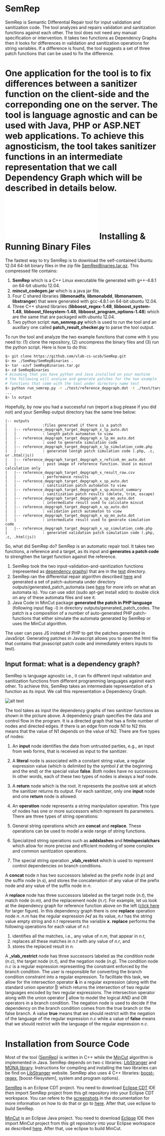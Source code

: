 SemRep
=========
SemRep is Semantic Differential Repair tool for input validation and sanitization code. The tool analyzes and repairs validation and sanitization functions against each other. The tool does not need any manual specification or intervention. It takes two functions as Dependency Graphs then it looks for differences in validation and sanitization operations for string variables. If a difference is found, the tool suggests a set of three patch functions that can be used to fix the difference.

One application for the tool is to fix differences between a sanitizer function on the client-side and the correponding one on the server. The tool is language agnostic and can be used with Java, PHP or ASP.NET web applications. To achieve this agnosticism, the tool takes sanitizer functions in an intermediate representation that we call Dependency Graph which will be described in details below.
![img alt](Docs/arch.pdf)
Installing & Running Binary Files
======================================
The fastest way to try SemRep is to download the self-contained Ubuntu 12.04 64-bit binary files in the zip file [SemRepBinaries.tar.gz](SemRepBinaries.tar.gz). This compressed file contains: 

1. **SemRep** which is a C++ Linux executable file generated with g++-4.8.1 on 64-bit ubuntu 12.04.
2. **mincut_codegen.jar** which is a java jar file.
3. Four C shared libraries (**libmonadfa**, **libmonabdd**, **libmonamem**, **libstranger**) that were generated with gcc-4.8.1 on 64-bit ubuntu 12.04.
4. Three C++ shared libraries (**libboost\_regex-1.48**, **libboost\_system-1.48**, **libboost\_filesystem-1.48**, **libboost\_program\_options-1.48**) which are the same that are packaged with ubuntu 12.04.
5. Two python script: **run\_semrep.py** which is used to run the tool and an auxillary one called **patch\_result\_checker.py** to parse the tool output.

To run the tool and analyze the two example functions that come with it you need to: (1) clone the repository, (2) uncompress the binary files and (3) run the python script. Here is how to do this:
```bash
$> git clone https://github.com/vlab-cs-ucsb/SemRep.git
$> mv ./SemRep/SemRepBinaries .
$> tar -xzvf SemRepBinaries.tar.gz
$> cd SemRepBinaries
# Assuming that you have python and Java installed on your machine 
# the following will analyze and generate patches for the two example
# functions that come with the tool under directory name test
$> python run_semrep.py -r ./test/reference_depgraph.dot -t ./test/target_depgraph.dot -l PHP -f x
...
$> ls output
```
Hopefully, by now you had a successful run (report a bug please if you did not) and your SemRep output directory
has the same tree below:
```
|-- outputs
|                :files generated if there is a patch
|   |-- reference_depgraph_target_depgraph_x_lp_auto.dot
|   |            : length patch automaton to view
|   |-- reference_depgraph_target_depgraph_x_lp_mn_auto.dot
|   |            : used to generate simulation code
|   |-- reference_depgraph_target_depgraph_x_lp_simulation_code.php
|   |            : generated lentgh patch simulation code (.php, .c, or .html(js))
|   |-- reference_depgraph_target_depgraph_x_refsink_mn_auto.dot
|   |            : post image of reference function. Used in mincut calculation only
|   |-- reference_depgraph_target_depgraph_x_result_row.csv
|   |            : performance results
|   |-- reference_depgraph_target_depgraph_x_sp_auto.dot
|   |            : sanitization patch automaton to view
|   |-- reference_depgraph_target_depgraph_x_sp.mincut_summary
|   |            : sanitization patch results (delete, trim, escape)
|   |-- reference_depgraph_target_depgraph_x_sp_mn_auto.dot
|   |            : intermediate result used to calculate mincut
|   |-- reference_depgraph_target_depgraph_x_vp_auto.dot
|   |            : validation patch automaton to view
|   |-- reference_depgraph_target_depgraph_x_vp_mn_auto.dot
|   |            : intermediate result used to generate simulation code
|   |-- reference_depgraph_target_depgraph_x_vp_simulation_code.php
|                : generated validation patch simulation code (.php, .c, .html(js))
```
So, what did SemRep do? SemRep is an automatic repair tool. It takes two functions, a reference and a target, as its input and **generates a patch code** to strengthen the target function against the reference.

1. SemRep took the two input-validation-and-sanitization functions (represented as [dependency graphs]()) that are in the [test](SemRep/test) directory.
2. SemRep ran the differential repair algorithm described [here](Docs/issta14_paper.pdf) and generated a set of patch-automata under directory outputs/generated\_patch\_automata (see [here](http://en.wikipedia.org/wiki/Deterministic_finite_automaton) for more info on what an automata is). You can use xdot (sudo apt-get install xdot) to double click on any of these automata files and see it.
3. Java Code in MinCut package **generated the patch in PHP language** (following input flag -l) in directory outputs/generated\_patch\_codes. The patch is a composition of a number of auto-generated PHP patch-functions that either simulate the automata generated by SemRep or uses the MinCut algorithm.

The user can pass JS instead of PHP to get the patches generated in JavaSript. Generating patches in Javascript allows you to open the html file that contains that javascript patch code and immediately enters inputs to test).

Input format: what is a dependency graph?
-----------------------------------------
SemRep is language agnostic i.e., it can fix different input validation 
and sanitization functions from different programming languages against
each other. To achieve this, SemRep takes an intermediate representation
of a function as its input. We call this representation a Dependency Graph.

![alt text](Docs/depgraphs/depgraphs.png)

The tool takes as input the dependency graphs of two sanitizer functions as
shown in the picture above. 
A dependency graph specifies the data and control flow in the program.
It is a directed graph that has a finite number of nodes and directed edges. 
If there is an edge from node N1 to N2 this means that the value of N1 
depends on the value of N2.
There are five types of nodes:

1. An **input** node identifies the data from untrusted parties, e.g., an input from web forms, that is received as input to the sanitizer.
2. A **literal** node is associated with a constant string value, a regular expression value (which is delimited by the symbol **/** at the beginning and the end) or the special value **false**. Both nodes have no successors. In other words, each of these two types of nodes is always a leaf node.
3. A **return** node which is the root. It represents the positive sink at which the sanitizer returns its output. For each sanitizer, only one **input** node and one **return** node is allowed.
4. An **operation** node represents a string manipulation operation. This type of nodes has one or more successors which represent its parameters. There are three types of string operations: 

  1. General string operations which are **concat** and **replace**. These operations can be used to model a wide range of string functions.
  2. Specialized string operations such as **addslashes** and **htmlspecialchars** which allow for more precise and efficient modeling of some complex and common sanitization operations.
  3. The special string operation **\_vlab\_restrict** which is used to represent control dependencies on branch conditions.

A **concat** node *n* has two successors labeled as the prefix node (*n.p*) and the suffix node (*n.s*), and stores the concatenation of any value of the prefix node and any value of the suffix node in *n*. 

A **replace** node has three successors labeled as the target node (*n.t*), the match node (*n.m*), and the replacement node (*n.r*). For example, let us look at the dependency graph for reference function above on the left ([click here](Docs/depgraphs/refdepgraph.png) for larger figure). In this dependency graph there is one **replace** operation node *n*. *n.m* has the regular expression **/</** as its value, *n.r* has the string value empty string and *n.t* represents the variable **x**.
**replace** performs the following operations for each value of *n.t*: 

1. identifies all the matches, i.e., any value of *n.m*, that appear in *n.t*, 
2. replaces all these matches in *n.t* with any value of *n.r*, and 
3. stores the replaced result in *n*.     

A **\_vlab\_restrict** node has three successors labeled as the condition node (*n.c*), the target node (*n.t*), and the negation node (*n.g*). The condition node *n.c* is a regular expression representing the constraint enforced by the branch condition. The user is responsible for converting the branch condition constraint into a regular expression. To facilitate this task, we allow for the intersection operator **&** in a regular expression (along with the standard union operator **|**) which returns the intersection of two regular languages encoded by two regular expressions. The intersection operator along with the union operator **|** allow to model the logical AND and OR operators in a branch condition. The negation node is used to decide if the dependency on the branch condition comes from the true branch or the false branch. A value **true** means that we should restrict with the negation of the language of the regular expression *n.c* while a value of **false** means that we should restrict with the language of the regular expression *n.c*.

Installation from Source Code
=============================
Most of the tool ([SemRep](SemRep)) is written in C++ while the [MinCut](MinCut) algorithm is implemented in Java.
SemRep depends on two c libraries: [LibStranger](https://github.com/vlab-cs-ucsb/LibStranger) and
[MONA library](http://www.brics.dk/mona/index.html). Instructions for compiling and installing the two libraries
can be find on [LibStranger](https://github.com/vlab-cs-ucsb/LibStranger) website. SemRep also uses 4 C++ libraries: [boost-regex](http://www.boost.org/doc/libs/1_55_0/libs/regex/doc/html/index.html), [boost-filesystem], system and program options).

[SemRep](SemRep) is an Eclipse CDT project. You need to download 
[Eclipse CDT](http://www.eclipse.org/cdt/downloads.php) IDE then import SemRep project from this git repository
into your Eclipse CDT workspace. You can refere to the [screenshots](Docs/SrcShots) in the documentation for more information on how to do that or go to
[here](http://wiki.eclipse.org/EGit/User_Guide#Starting_from_existing_Git_Repositories).
After that, use eclipse to build SemRep.

[MinCut](MinCut) is an Eclipse Java project. You need to download 
[Eclipse](http://www.eclipse.org/downloads/) IDE then import MinCut project from this git repository
into your Eclipse workspace as described
[here](http://wiki.eclipse.org/EGit/User_Guide#Starting_from_existing_Git_Repositories). After that, use eclipse to build MinCut.

